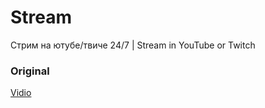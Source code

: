 # Stream
Стрим на ютубе/твиче 24/7 | Stream in YouTube or Twitch

### Original 
[Vidio](https://www.youtube.com/watch?v=n2Y5hHNWcWQ)
